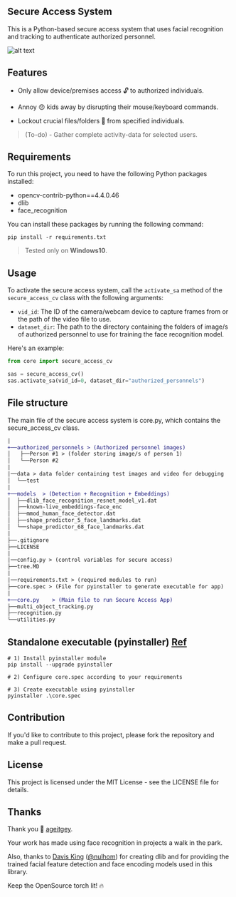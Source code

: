Secure Access System
--------------------

This is a Python-based secure access system that uses facial recognition and tracking to authenticate authorized personnel.


![alt text](https://github.com/HaiderAbasi/OpenCV-Secure-Access/blob/dev_haider_sadlib/assets/Secure_Acceess_demo.gif)


Features
------------
- Only allow device/premises access 🔓 to authorized individuals. 

- Annoy 😠 kids away by disrupting their mouse/keyboard commands. 
- Lockout crucial files/folders 🚫 from specified individuals. 
> (To-do)
    - Gather complete activity-data for selected users. 

Requirements
------------
To run this project, you need to have the following Python packages installed:

- opencv-contrib-python==4.4.0.46
- dlib
- face_recognition

You can install these packages by running the following command:

```console
pip install -r requirements.txt
```
> Tested only on **Windows10**.

Usage
-----
To activate the secure access system, call the `activate_sa` method of the `secure_access_cv` class with the following arguments:

- `vid_id`: The ID of the camera/webcam device to capture frames from or the path of the video file to use.
- `dataset_dir`: The path to the directory containing the folders of image/s of authorized personnel to use for training the face recognition model.

Here's an example:

```python
from core import secure_access_cv

sas = secure_access_cv()
sas.activate_sa(vid_id=0, dataset_dir="authorized_personnels")
```


File structure
------------
The main file of the secure access system is core.py, which contains the secure_access_cv class.

```diff
|
+──authorized_personnels > (Authorized personnel images)
│   ├──Person #1 > (folder storing image/s of person 1)
│   └──Person #2
| 
|──data > data folder containing test images and video for debugging
│  └──test
|
+──models  > (Detection + Recognition + Embeddings)
│  ├──dlib_face_recognition_resnet_model_v1.dat
│  ├──known-live_embeddings-face_enc
│  ├──mmod_human_face_detector.dat
│  ├──shape_predictor_5_face_landmarks.dat
│  └──shape_predictor_68_face_landmarks.dat
|
├──.gitignore
├──LICENSE
|
|──config.py > (control variables for secure access)
├──tree.MD
|
|──requirements.txt > (required modules to run)
├──core.spec > (File for pyinstaller to generate executable for app)
|
+──core.py    > (Main file to run Secure Access App)
├──multi_object_tracking.py
├──recognition.py
└──utilities.py
```

Standalone executable (pyinstaller) [Ref](https://github.com/ageitgey/face_recognition/issues/357)
---------------------------------------
```
# 1) Install pyinstaller module
pip install --upgrade pyinstaller

# 2) Configure core.spec according to your requirements

# 3) Create executable using pyinstaller
pyinstaller .\core.spec
```


Contribution
------------
If you'd like to contribute to this project, please fork the repository and make a pull request.

License
------------
This project is licensed under the MIT License - see the LICENSE file for details.


Thanks
------------
Thank you 👏 [ageitgey](https://github.com/ageitgey).

Your work has made using face recognition  in projects a walk in the park. 

Also, thanks to [Davis King](https://github.com/davisking) ([@nulhom](https://twitter.com/nulhom)) for creating dlib and for providing the trained facial feature detection and face encoding models used in this library.

Keep the OpenSource torch lit! 🔥